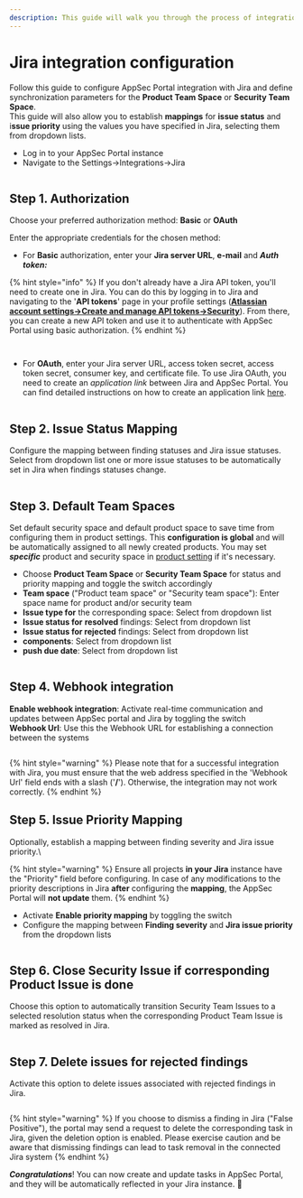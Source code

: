 ```yaml
---
description: This guide will walk you through the process of integration configuration
---
```


# Jira integration configuration

Follow this guide to configure AppSec Portal integration with Jira and define synchronization parameters for the **Product Team Space** or **Security Team Space**.\
This guide will also allow you to establish **mappings** for **issue status** and i**ssue priority** using the values you have specified in Jira, selecting them from dropdown lists.

* Log in to your AppSec Portal instance
* Navigate to the Settings->Integrations->Jira

<figure><img src="../../../.gitbook/assets/image (3) (1) (1) (1) (1) (1) (1) (1).png" alt=""><figcaption></figcaption></figure>

## Step 1. Authorization

Choose your preferred authorization method: **Basic** or **OAuth**

Enter the appropriate credentials for the chosen method:

* For **Вasic** authorization, enter your **Jira server URL**, **e-mail** and _**Auth token:**_

{% hint style="info" %}
&#x20;If you don't already have a Jira API token, you'll need to create one in Jira. You can do this by logging in to Jira and navigating to the '**API tokens**' page in your profile settings ([**Atlassian account settings->Create and manage API tokens->Security**](https://id.atlassian.com/manage-profile/security/api-tokens)). From there, you can create a new API token and use it to authenticate with AppSec Portal using basic authorization.
{% endhint %}

<figure><img src="../../../.gitbook/assets/image (77).png" alt=""><figcaption></figcaption></figure>

<figure><img src="../../../.gitbook/assets/image (4) (1) (1) (1) (1) (1) (1).png" alt=""><figcaption></figcaption></figure>

* For **OAuth**, enter your Jira server URL, access token secret, access token secret, consumer key, and certificate file. To use Jira OAuth, you need to create an _application link_ between Jira and AppSec Portal. You can find detailed instructions on how to create an application link [here](https://developer.atlassian.com/server/jira/platform/oauth/).

<figure><img src="../../../.gitbook/assets/image (5) (1) (1) (1) (1).png" alt=""><figcaption></figcaption></figure>

## Step 2. Issue Status Mapping

Configure the mapping between finding statuses and Jira issue statuses. \
Select from dropdown list one or more issue statuses to be automatically set in Jira when findings statuses change.

<figure><img src="../../../.gitbook/assets/image (1) (1) (1) (1) (1).png" alt=""><figcaption></figcaption></figure>

## Step 3. Default Team Spaces

Set default security space and default product space to save time from configuring them in product settings. This **configuration is global** and will be automatically assigned to all newly created products. You may set _**specific**_ product and security space in [product setting](../working-with-products/) if it's necessary.

* Choose **Product Team Space** or **Security Team Space** for status and priority mapping and toggle the switch accordingly
* **Team space** ("Product team space" or "Security team space"): Enter space name for product and/or security team
* **Issue type for** the corresponding space: Select from dropdown list
* **Issue status for** **resolved** findings: Select from dropdown list
* **Issue status for rejected** findings: Select from dropdown list
* **components**: Select from dropdown list
* **push due date**: Select from dropdown list

<figure><img src="../../../.gitbook/assets/jira due date.gif" alt=""><figcaption></figcaption></figure>

## Step 4. Webhook integration

**Enable webhook integration**: Activate real-time communication and updates between AppSec portal and Jira by toggling the switch\
**Webhook Url**: Use this the Webhook URL for establishing a connection between the systems

<figure><img src="../../../.gitbook/assets/jira2.png" alt=""><figcaption></figcaption></figure>

{% hint style="warning" %}
Please note that for a successful integration with Jira, you must ensure that the web address specified in the 'Webhook Url' field ends with a slash ('**/**'). Otherwise, the integration may not work correctly.
{% endhint %}

## Step 5. Issue Priority Mapping

Optionally, establish a mapping between finding severity and Jira issue priority.\


{% hint style="warning" %}
Ensure all projects **in your Jira** instance have the "Priority" field before configuring. In case of any modifications to the priority descriptions in Jira **after** configuring the **mapping**, the AppSec Portal will **not update** them.
{% endhint %}

* Activate **Enable priority mapping** by toggling the switch
* Configure the mapping between **Finding severity** and **Jira issue priority** from the dropdown lists

<figure><img src="../../../.gitbook/assets/jira3.png" alt=""><figcaption></figcaption></figure>

## Step 6. Close Security Issue if corresponding Product Issue is done

Choose this option to automatically transition Security Team Issues to a selected resolution status when the corresponding Product Team Issue is marked as resolved in Jira.

<figure><img src="../../../.gitbook/assets/Jira step 6.png" alt=""><figcaption></figcaption></figure>

## Step 7. Delete issues for rejected findings

Activate this option to delete issues associated with rejected findings in Jira.

<figure><img src="../../../.gitbook/assets/jira step7.png" alt=""><figcaption></figcaption></figure>

{% hint style="warning" %}
If you choose to dismiss a finding in Jira ("False Positive"), the portal may send a request to delete the corresponding task in Jira, given the deletion option is enabled. Please exercise caution and be aware that dismissing findings can lead to task removal in the connected Jira system
{% endhint %}

_**Congratulations**_! You can now create and update tasks in AppSec Portal, and they will be automatically reflected in your Jira instance. :tada:
